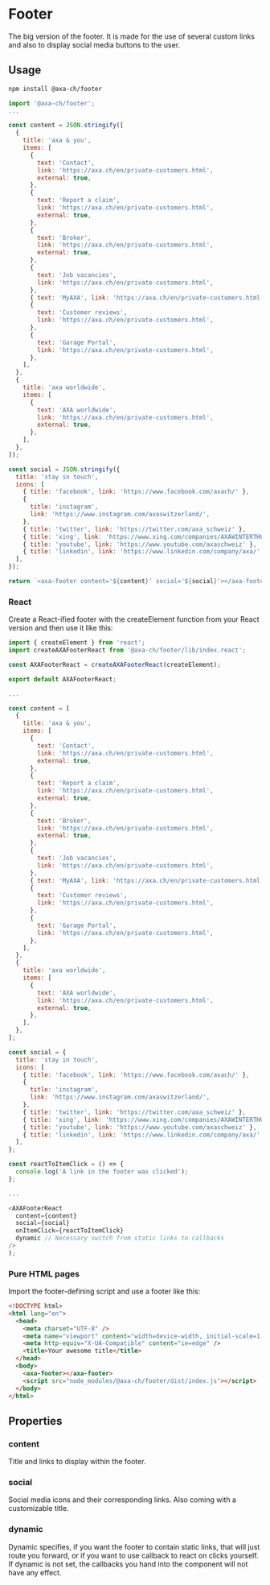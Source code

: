 # Footer

The big version of the footer. It is made for the use of several custom links and also to display social media buttons to the user.

## Usage

```bash
npm install @axa-ch/footer
```

```js
import '@axa-ch/footer';
...

const content = JSON.stringify([
  {
    title: 'axa & you',
    items: [
      {
        text: 'Contact',
        link: 'https://axa.ch/en/private-customers.html',
        external: true,
      },
      {
        text: 'Report a claim',
        link: 'https://axa.ch/en/private-customers.html',
        external: true,
      },
      {
        text: 'Broker',
        link: 'https://axa.ch/en/private-customers.html',
        external: true,
      },
      {
        text: 'Job vacancies',
        link: 'https://axa.ch/en/private-customers.html',
      },
      { text: 'MyAXA', link: 'https://axa.ch/en/private-customers.html' },
      {
        text: 'Customer reviews',
        link: 'https://axa.ch/en/private-customers.html',
      },
      {
        text: 'Garage Portal',
        link: 'https://axa.ch/en/private-customers.html',
      },
    ],
  },
  {
    title: 'axa worldwide',
    items: [
      {
        text: 'AXA worldwide',
        link: 'https://axa.ch/en/private-customers.html',
        external: true,
      },
    ],
  },
]);

const social = JSON.stringify({
  title: 'stay in touch',
  icons: [
    { title: 'facebook', link: 'https://www.facebook.com/axach/' },
    {
      title: 'instagram',
      link: 'https://www.instagram.com/axaswitzerland/',
    },
    { title: 'twitter', link: 'https://twitter.com/axa_schweiz' },
    { title: 'xing', link: 'https://www.xing.com/companies/AXAWINTERTHUR' },
    { title: 'youtube', link: 'https://www.youtube.com/axaschweiz' },
    { title: 'linkedin', link: 'https://www.linkedin.com/company/axa/' },
  ],
});

return `<axa-footer content='${content}' social='${social}'></axa-footer>`;
```

### React

Create a React-ified footer with the createElement function from your React version and then use it like this:

```js
import { createElement } from 'react';
import createAXAFooterReact from '@axa-ch/footer/lib/index.react';

const AXAFooterReact = createAXAFooterReact(createElement);

export default AXAFooterReact;
```

```js
...

const content = [
  {
    title: 'axa & you',
    items: [
      {
        text: 'Contact',
        link: 'https://axa.ch/en/private-customers.html',
        external: true,
      },
      {
        text: 'Report a claim',
        link: 'https://axa.ch/en/private-customers.html',
        external: true,
      },
      {
        text: 'Broker',
        link: 'https://axa.ch/en/private-customers.html',
        external: true,
      },
      {
        text: 'Job vacancies',
        link: 'https://axa.ch/en/private-customers.html',
      },
      { text: 'MyAXA', link: 'https://axa.ch/en/private-customers.html' },
      {
        text: 'Customer reviews',
        link: 'https://axa.ch/en/private-customers.html',
      },
      {
        text: 'Garage Portal',
        link: 'https://axa.ch/en/private-customers.html',
      },
    ],
  },
  {
    title: 'axa worldwide',
    items: [
      {
        text: 'AXA worldwide',
        link: 'https://axa.ch/en/private-customers.html',
        external: true,
      },
    ],
  },
];

const social = {
  title: 'stay in touch',
  icons: [
    { title: 'facebook', link: 'https://www.facebook.com/axach/' },
    {
      title: 'instagram',
      link: 'https://www.instagram.com/axaswitzerland/',
    },
    { title: 'twitter', link: 'https://twitter.com/axa_schweiz' },
    { title: 'xing', link: 'https://www.xing.com/companies/AXAWINTERTHUR' },
    { title: 'youtube', link: 'https://www.youtube.com/axaschweiz' },
    { title: 'linkedin', link: 'https://www.linkedin.com/company/axa/' },
  ],
};

const reactToItemClick = () => {
  console.log('A link in the footer was clicked');
};

...

<AXAFooterReact
  content={content}
  social={social}
  onItemClick={reactToItemClick}
  dynamic // Necessary switch from static links to callbacks
/>
);
```

### Pure HTML pages

Import the footer-defining script and use a footer like this:

```html
<!DOCTYPE html>
<html lang="en">
  <head>
    <meta charset="UTF-8" />
    <meta name="viewport" content="width=device-width, initial-scale=1.0" />
    <meta http-equiv="X-UA-Compatible" content="ie=edge" />
    <title>Your awesome title</title>
  </head>
  <body>
    <axa-footer></axa-footer>
    <script src="node_modules/@axa-ch/footer/dist/index.js"></script>
  </body>
</html>
```

## Properties

### content

Title and links to display within the footer.

### social

Social media icons and their corresponding links. Also coming with a customizable title.

### dynamic

Dynamic specifies, if you want the footer to contain static links, that will just route you forward, or if you want to use callback to react on clicks yourself. If dynamic is not set, the callbacks you hand into the component will not have any effect.
